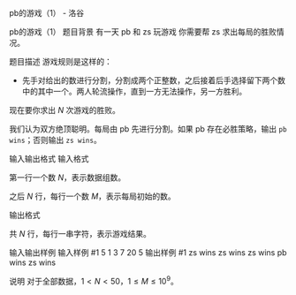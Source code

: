 



pb的游戏（1） - 洛谷














pb的游戏（1）
题目背景
有一天 pb 和 zs 玩游戏  你需要帮 zs 求出每局的胜败情况。

题目描述
游戏规则是这样的：

- 先手对给出的数进行分割，分割成两个正整数，之后接着后手选择留下两个数中的其中一个。两人轮流操作，直到一方无法操作，另一方胜利。

现在要你求出 $N$ 次游戏的胜败。

我们认为双方绝顶聪明。每局由 pb 先进行分割。如果 pb 存在必胜策略，输出 `pb wins`；否则输出 `zs wins`。

输入输出格式
输入格式

第一行一个数 $N$，表示数据组数。

之后 $N$ 行，每行一个数 $M$，表示每局初始的数。

输出格式

共 $N$ 行，每行一串字符，表示游戏结果。

输入输出样例
输入样例 #1
5
1
3
7
20
5
输出样例 #1
zs wins
zs wins
zs wins
pb wins
zs wins

说明
对于全部数据，$1<N<50$，$1\le M\le 10^9$。







